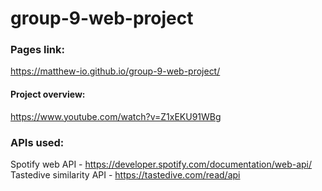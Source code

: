 # group-9-web-project

### Pages link:
https://matthew-io.github.io/group-9-web-project/

#### Project overview:
https://www.youtube.com/watch?v=Z1xEKU91WBg

### APIs used:

  Spotify web API - https://developer.spotify.com/documentation/web-api/
  Tastedive similarity API - https://tastedive.com/read/api
